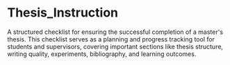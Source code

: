 # Thesis_Instruction
A structured checklist for ensuring the successful completion of a master's thesis. This checklist serves as a planning and progress tracking tool for students and supervisors, covering important sections like thesis structure, writing quality, experiments, bibliography, and learning outcomes.
